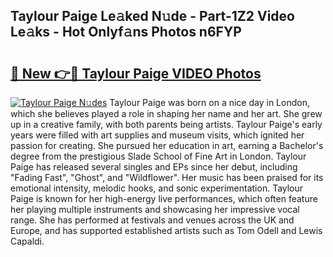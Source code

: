 ## Taylour Paige Le𝚊ked N𝚞de - Part-1Z2 Video Le𝚊ks - Hot Onlyf𝚊ns Photos n6FYP

# <h2><a href="http://ab42522.deff.icu/?id=Taylour+Paige">🔗 New 👉🔴 Taylour Paige VIDEO Photos</a></h2>

[![Taylour Paige N𝚞des](https://i.imgur.com/rIISA9y.gif)](http://ab42522.deff.icu/?id=Taylour+Paige)
Taylour Paige was born on a nice day in London, which she believes played a role in shaping her name and her art. She grew up in a creative family, with both parents being artists. Taylour Paige's early years were filled with art supplies and museum visits, which ignited her passion for creating. She pursued her education in art, earning a Bachelor's degree from the prestigious Slade School of Fine Art in London. Taylour Paige has released several singles and EPs since her debut, including "Fading Fast", "Ghost", and "Wildflower". Her music has been praised for its emotional intensity, melodic hooks, and sonic experimentation. Taylour Paige is known for her high-energy live performances, which often feature her playing multiple instruments and showcasing her impressive vocal range. She has performed at festivals and venues across the UK and Europe, and has supported established artists such as Tom Odell and Lewis Capaldi.
